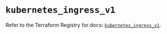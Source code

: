 # `kubernetes_ingress_v1`

Refer to the Terraform Registry for docs: [`kubernetes_ingress_v1`](https://registry.terraform.io/providers/hashicorp/kubernetes/2.31.0/docs/resources/ingress_v1).
